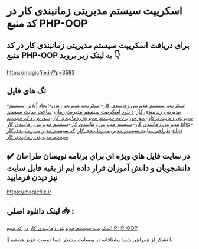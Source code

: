 # اسکریپت سیستم مدیریتی زمانبندی کار در کد منبع PHP-OOP

## برای دریافت اسکریپت سیستم مدیریتی زمانبندی کار در کد منبع PHP-OOP به لینک زیر بروید 👇

https://magicfile.ir/?p=3583

## تگ های فایل

-[اسکریپت سیستم مدیریتی زمانبندی کار](https://magicfile.ir/product/%d8%a7%d8%b3%da%a9%d8%b1%db%8c%d9%be%d8%aa-%d8%b3%db%8c%d8%b3%d8%aa%d9%85-%d9%85%d8%af%db%8c%d8%b1%db%8c%d8%aa%db%8c-%d8%b2%d9%85%d8%a7%d9%86%d8%a8%d9%86%d8%af%db%8c-%da%a9%d8%a7%d8%b1-php-oop/)-[اسکریپت مدیریت زمان](https://magicfile.ir/product/%d8%a7%d8%b3%da%a9%d8%b1%db%8c%d9%be%d8%aa-%d8%b3%db%8c%d8%b3%d8%aa%d9%85-%d9%85%d8%af%db%8c%d8%b1%db%8c%d8%aa%db%8c-%d8%b2%d9%85%d8%a7%d9%86%d8%a8%d9%86%d8%af%db%8c-%da%a9%d8%a7%d8%b1-php-oop/)-[ایجاد آنلاین سیستم مدیریتی زمانبندی کار](https://magicfile.ir/product/%d8%a7%d8%b3%da%a9%d8%b1%db%8c%d9%be%d8%aa-%d8%b3%db%8c%d8%b3%d8%aa%d9%85-%d9%85%d8%af%db%8c%d8%b1%db%8c%d8%aa%db%8c-%d8%b2%d9%85%d8%a7%d9%86%d8%a8%d9%86%d8%af%db%8c-%da%a9%d8%a7%d8%b1-php-oop/)-[دانلود اسکریپت سیستم مدیریت زمان](https://magicfile.ir/product/%d8%a7%d8%b3%da%a9%d8%b1%db%8c%d9%be%d8%aa-%d8%b3%db%8c%d8%b3%d8%aa%d9%85-%d9%85%d8%af%db%8c%d8%b1%db%8c%d8%aa%db%8c-%d8%b2%d9%85%d8%a7%d9%86%d8%a8%d9%86%d8%af%db%8c-%da%a9%d8%a7%d8%b1-php-oop/)-[ساخت سایت سیستم مدیریتی زمانبندی کار](https://magicfile.ir/product/%d8%a7%d8%b3%da%a9%d8%b1%db%8c%d9%be%d8%aa-%d8%b3%db%8c%d8%b3%d8%aa%d9%85-%d9%85%d8%af%db%8c%d8%b1%db%8c%d8%aa%db%8c-%d8%b2%d9%85%d8%a7%d9%86%d8%a8%d9%86%d8%af%db%8c-%da%a9%d8%a7%d8%b1-php-oop/)-[سورس برنامه سیستم مدیریتی زمانبندی کار](https://magicfile.ir/product/%d8%a7%d8%b3%da%a9%d8%b1%db%8c%d9%be%d8%aa-%d8%b3%db%8c%d8%b3%d8%aa%d9%85-%d9%85%d8%af%db%8c%d8%b1%db%8c%d8%aa%db%8c-%d8%b2%d9%85%d8%a7%d9%86%d8%a8%d9%86%d8%af%db%8c-%da%a9%d8%a7%d8%b1-php-oop/)-[سورس و کد سیستم مدیریتی زمانبندی کار](https://magicfile.ir/product/%d8%a7%d8%b3%da%a9%d8%b1%db%8c%d9%be%d8%aa-%d8%b3%db%8c%d8%b3%d8%aa%d9%85-%d9%85%d8%af%db%8c%d8%b1%db%8c%d8%aa%db%8c-%d8%b2%d9%85%d8%a7%d9%86%d8%a8%d9%86%d8%af%db%8c-%da%a9%d8%a7%d8%b1-php-oop/)-[سیستم مدیریتی زمانبندی کار](https://magicfile.ir/product/%d8%a7%d8%b3%da%a9%d8%b1%db%8c%d9%be%d8%aa-%d8%b3%db%8c%d8%b3%d8%aa%d9%85-%d9%85%d8%af%db%8c%d8%b1%db%8c%d8%aa%db%8c-%d8%b2%d9%85%d8%a7%d9%86%d8%a8%d9%86%d8%af%db%8c-%da%a9%d8%a7%d8%b1-php-oop/)-[سیستم مدیریتی زمانبندی کار php](https://magicfile.ir/product/%d8%a7%d8%b3%da%a9%d8%b1%db%8c%d9%be%d8%aa-%d8%b3%db%8c%d8%b3%d8%aa%d9%85-%d9%85%d8%af%db%8c%d8%b1%db%8c%d8%aa%db%8c-%d8%b2%d9%85%d8%a7%d9%86%d8%a8%d9%86%d8%af%db%8c-%da%a9%d8%a7%d8%b1-php-oop/)-[طراحی سایت سیستم مدیریتی زمانبندی کار](https://magicfile.ir/product/%d8%a7%d8%b3%da%a9%d8%b1%db%8c%d9%be%d8%aa-%d8%b3%db%8c%d8%b3%d8%aa%d9%85-%d9%85%d8%af%db%8c%d8%b1%db%8c%d8%aa%db%8c-%d8%b2%d9%85%d8%a7%d9%86%d8%a8%d9%86%d8%af%db%8c-%da%a9%d8%a7%d8%b1-php-oop/)-[کد سیستم مدیریتی زمانبندی کار](https://magicfile.ir/product/%d8%a7%d8%b3%da%a9%d8%b1%db%8c%d9%be%d8%aa-%d8%b3%db%8c%d8%b3%d8%aa%d9%85-%d9%85%d8%af%db%8c%d8%b1%db%8c%d8%aa%db%8c-%d8%b2%d9%85%d8%a7%d9%86%d8%a8%d9%86%d8%af%db%8c-%da%a9%d8%a7%d8%b1-php-oop/)-[php سیستم مدیریتی زمانبندی کار](https://magicfile.ir/product/%d8%a7%d8%b3%da%a9%d8%b1%db%8c%d9%be%d8%aa-%d8%b3%db%8c%d8%b3%d8%aa%d9%85-%d9%85%d8%af%db%8c%d8%b1%db%8c%d8%aa%db%8c-%d8%b2%d9%85%d8%a7%d9%86%d8%a8%d9%86%d8%af%db%8c-%da%a9%d8%a7%d8%b1-php-oop/)

## ✔️ در سايت فايل هاي ويژه اي براي برنامه نويسان طراحان دانشجويان و دانش آموزان قرار داده ايم از بقيه فايل سايت نيز ديدن فرماييد

https://magicfile.ir


## لينک دانلود اصلي 📥 :

[اسکریپت سیستم مدیریتی زمانبندی کار در کد منبع PHP-OOP](https://magicfile.ir/product/%d8%a7%d8%b3%da%a9%d8%b1%db%8c%d9%be%d8%aa-%d8%b3%db%8c%d8%b3%d8%aa%d9%85-%d9%85%d8%af%db%8c%d8%b1%db%8c%d8%aa%db%8c-%d8%b2%d9%85%d8%a7%d9%86%d8%a8%d9%86%d8%af%db%8c-%da%a9%d8%a7%d8%b1-php-oop/) 


🙏با تشکر از همراهي شما مشتاقانه در وبسایت منتظر شما دوست عزیز هستیم

